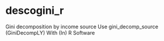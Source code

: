 # descogini_r
Gini decomposition by income source Use gini_decomp_source (GiniDecompLY) With (In) R Software
